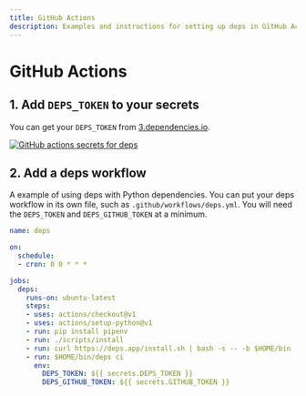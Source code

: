 ```yaml
---
title: GitHub Actions
description: Examples and instructions for setting up deps in GitHub Actions
---
```


# GitHub Actions

## 1. Add `DEPS_TOKEN` to your secrets

You can get your `DEPS_TOKEN` from [3.dependencies.io](https://3.dependencies.io).

[![GitHub actions secrets for deps](/assets/img/screenshots/github-actions-secrets.png)](/assets/img/screenshots/github-actions-secrets.png)

## 2. Add a deps workflow

A example of using deps with Python dependencies.
You can put your deps workflow in its own file,
such as `.github/workflows/deps.yml`.
You will need the `DEPS_TOKEN` and `DEPS_GITHUB_TOKEN` at a minimum.

```yaml
name: deps

on:
  schedule:
  - cron: 0 0 * * *

jobs:
  deps:
    runs-on: ubuntu-latest
    steps:
    - uses: actions/checkout@v1
    - uses: actions/setup-python@v1
    - run: pip install pipenv
    - run: ./scripts/install
    - run: curl https://deps.app/install.sh | bash -s -- -b $HOME/bin
    - run: $HOME/bin/deps ci
      env:
        DEPS_TOKEN: ${{ secrets.DEPS_TOKEN }}
        DEPS_GITHUB_TOKEN: ${{ secrets.GITHUB_TOKEN }}
```
